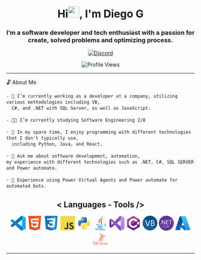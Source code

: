 <div id="header" align="center">
    <h1 align="center">Hi<img src="https://raw.githubusercontent.com/aemmadi/aemmadi/master/wave.gif" alt="" width="30" height="30">, I'm Diego G</h1>
    <h3 align="center">I’m a software developer and tech enthusiast with a passion for create, solved problems and optimizing process.</h3>
</div>

<div id="badges" align="center">
    <a href="https://discord.gg/U2mkF2cY9e"><img alt="Discord" src="https://img.shields.io/discord/1060195469466271785?logo=discord"></a>

![Profile Views](https://komarev.com/ghpvc/?username=Err0r404NotFound)

</div>


        
-----

🔓 About Me


    - 🔭 I’m currently working as a developer at a company, utilizing various methodologies including VB, 
      C#, and .NET with SQL Server, as well as JavaScript.
      
    - 👨‍🎓 I’m currently studying Software Engineering 2/8
    
    - 🌱 In my spare time, I enjoy programming with different technologies that I don't typically use, 
      including Python, Java, and React.
      
    - 💬 Ask me about software development, automation, 
    my experience with different technologies such as .NET, C#, SQL SERVER and Power automate.
    
    - 🤖 Experience using Power Virtual Agents and Power automate for automated bots.


<h2 align="center">< Languages - Tools /></h2>
<div align="center">
    <div>   
        <img src="https://github.com/devicons/devicon/blob/master/icons/vscode/vscode-original.svg" title="vscode" width="40" height="40">
        <img src="https://github.com/devicons/devicon/blob/master/icons/html5/html5-original.svg" title="" width="40" height="40">
        <img src="https://github.com/devicons/devicon/blob/master/icons/css3/css3-original.svg" title="" width="40" height="40">
        <img src="https://github.com/devicons/devicon/blob/master/icons/javascript/javascript-original.svg" title="" width="40" height="40">
        <img src="https://github.com/devicons/devicon/blob/master/icons/python/python-original.svg" title="" width="40" height="40"> 
        <img src="https://github.com/devicons/devicon/blob/master/icons/java/java-original.svg" title="" width="40" height="40"> 
        <img src="https://github.com/devicons/devicon/blob/master/icons/visualstudio/visualstudio-original.svg" title="" width="40" height="40">
        <img src="https://github.com/devicons/devicon/blob/master/icons/csharp/csharp-original.svg" title="" width="40" height="40">
        <img src="https://github.com/devicons/devicon/blob/master/icons/visualbasic/visualbasic-original.svg" title="" width="40" height="40">
        <img src="https://github.com/devicons/devicon/blob/master/icons/dotnetcore/dotnetcore-original.svg" title="" width="40" height="40">
        <img src="https://github.com/devicons/devicon/blob/master/icons/azure/azure-original.svg" title="" width="40" height="40">
        <img src="https://github.com/devicons/devicon/blob/master/icons/microsoftsqlserver/microsoftsqlserver-plain-wordmark.svg" title="" width="40" height="40">
  </div>

  ---
  
  
</div>
